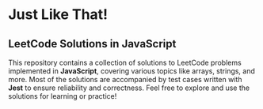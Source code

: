 # Just Like That!
## LeetCode Solutions in JavaScript

This repository contains a collection of solutions to LeetCode problems implemented in **JavaScript**, covering various topics like arrays, strings, and more. 
Most of the solutions are accompanied by test cases written with **Jest** to ensure reliability and correctness.
Feel free to explore and use the solutions for learning or practice!
